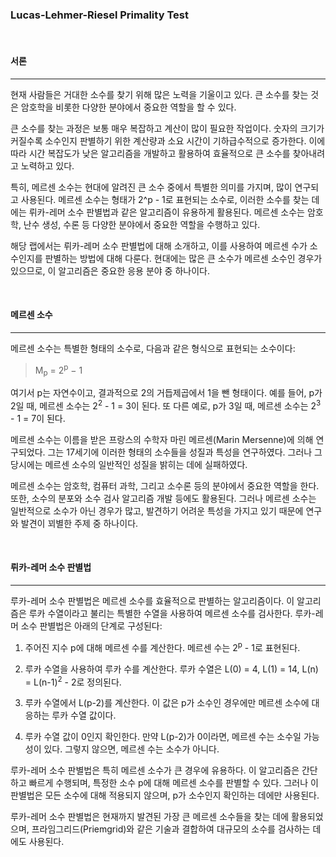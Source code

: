 ### **Lucas-Lehmer-Riesel Primality Test** 

<br>

#### **서론**

---

현재 사람들은 거대한 소수를 찾기 위해 많은 노력을 기울이고 있다. 큰 소수를 찾는 것은 암호학을 비롯한 다양한 분야에서 중요한 역할을 할 수 있다.

큰 소수를 찾는 과정은 보통 매우 복잡하고 계산이 많이 필요한 작업이다. 숫자의 크기가 커질수록 소수인지 판별하기 위한 계산량과 소요 시간이 기하급수적으로 증가한다. 이에 따라 시간 복잡도가 낮은 알고리즘을 개발하고 활용하여 효율적으로 큰 소수를 찾아내려고 노력하고 있다.

특히, 메르센 소수는 현대에 알려진 큰 소수 중에서 특별한 의미를 가지며, 많이 연구되고 사용된다. 메르센 소수는 형태가 2^p - 1로 표현되는 소수로, 이러한 소수를 찾는 데에는 뤼카-레머 소수 판별법과 같은 알고리즘이 유용하게 활용된다. 메르센 소수는 암호학, 난수 생성, 수론 등 다양한 분야에서 중요한 역할을 수행하고 있다.

해당 랩에서는 뤼카-레머 소수 판별법에 대해 소개하고, 이를 사용하여 메르센 수가 소수인지를 판별하는 방법에 대해 다룬다. 현대에는 많은 큰 소수가 메르센 소수인 경우가 있으므로, 이 알고리즘은 중요한 응용 분야 중 하나이다.

<br>

#### **메르센 소수**

---

메르센 소수는 특별한 형태의 소수로, 다음과 같은 형식으로 표현되는 소수이다:

> M<sub>p</sub> = 2<sup>p</sup> − 1

여기서 p는 자연수이고, 결과적으로 2의 거듭제곱에서 1을 뺀 형태이다. 예를 들어, p가 2일 때, 메르센 소수는 2<sup>2</sup> - 1 = 3이 된다. 또 다른 예로, p가 3일 때, 메르센 소수는 2<sup>3</sup> - 1 = 7이 된다.

메르센 소수는 이름을 받은 프랑스의 수학자 마린 메르센(Marin Mersenne)에 의해 연구되었다. 그는 17세기에 이러한 형태의 소수들을 성질과 특성을 연구하였다. 그러나 그 당시에는 메르센 소수의 일반적인 성질을 밝히는 데에 실패하였다.

메르센 소수는 암호학, 컴퓨터 과학, 그리고 소수론 등의 분야에서 중요한 역할을 한다. 또한, 소수의 분포와 소수 검사 알고리즘 개발 등에도 활용된다. 그러나 메르센 소수는 일반적으로 소수가 아닌 경우가 많고, 발견하기 어려운 특성을 가지고 있기 때문에 연구와 발견이 꾀별한 주제 중 하나이다.

<br>

#### **뤼카-레머 소수 판별법**

---

루카-레머 소수 판별법은 메르센 소수를 효율적으로 판별하는 알고리즘이다. 이 알고리즘은 루카 수열이라고 불리는 특별한 수열을 사용하여 메르센 소수를 검사한다. 루카-레머 소수 판별법은 아래의 단계로 구성된다:

1. 주어진 지수 p에 대해 메르센 수를 계산한다. 메르센 수는 2<sup>p</sup> - 1로 표현된다.

2. 루카 수열을 사용하여 루카 수를 계산한다. 루카 수열은 L(0) = 4, L(1) = 14, L(n) = L(n-1)<sup>2</sup> - 2로 정의된다.

3. 루카 수열에서 L(p-2)를 계산한다. 이 값은 p가 소수인 경우에만 메르센 소수에 대응하는 루카 수열 값이다.

4. 루카 수열 값이 0인지 확인한다. 만약 L(p-2)가 0이라면, 메르센 수는 소수일 가능성이 있다. 그렇지 않으면, 메르센 수는 소수가 아니다.

루카-레머 소수 판별법은 특히 메르센 소수가 큰 경우에 유용하다. 이 알고리즘은 간단하고 빠르게 수행되며, 특정한 소수 p에 대해 메르센 소수를 판별할 수 있다. 그러나 이 판별법은 모든 소수에 대해 적용되지 않으며, p가 소수인지 확인하는 데에만 사용된다.

루카-레머 소수 판별법은 현재까지 발견된 가장 큰 메르센 소수들을 찾는 데에 활용되었으며, 프라임그리드(Priemgrid)와 같은 기술과 결합하여 대규모의 소수를 검사하는 데에도 사용된다.
